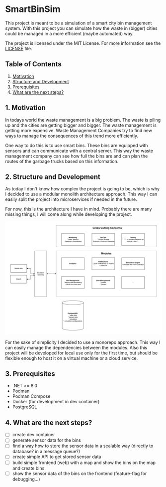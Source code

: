 # SmartBinSim

This project is meant to be a simulation of a smart city bin management system. With this project you can simulate how the waste in (bigger) cities could be managed in a more efficient (maybe automated) way.

The project is licensed under the MIT License. For more information see the [LICENSE](./LICENSE.md) file.

## Table of Contents

1. [Motivation](#1-motivation)
2. [Structure and Development](#2-structure-and-development)
3. [Prerequisites](#3-prerequisites)
4. [What are the next steps?](#4-what-are-the-next-steps)

## 1. Motivation

In todays world the waste management is a big problem. The waste is piling up and the cities are getting bigger and bigger. The waste management is getting more expensive. Waste Management Companies try to find new ways to manage the consequences of this trend more efficiently.

One way to do this is to use smart bins. These bins are equipped with sensors and can communicate with a central server. This way the waste management company can see how full the bins are and can plan the routes of the garbage trucks based on this information.

## 2. Structure and Development

As today I don't know how complex the project is going to be, which is why I decided to use a modular monolith architecture approach. This way I can easily split the project into microservices if needed in the future.

For now, this is the architecture I have in mind. Probably there are many missing things, I will come along while developing the project.

![Architecture](./assets/diagrams/architecture.png)

For the sake of simplicity I decided to use a monorepo approach. This way I can easily manage the dependencies between the modules. Also this project will be developed for local use only for the first time, but should be flexible enough to host it on a virtual machine or a cloud service.

## 3. Prerequisites

- .NET >= 8.0
- Podman
- Podman Compose
- Docker (for development in dev container)
- PostgreSQL

## 4. What are the next steps?

- [ ] create dev container
- [ ] generate sensor data for the bins
- [ ] find a way how to store the sensor data in a scalable way (directly to database? in a message queue?)
- [ ] create simple API to get stored sensor data
- [ ] build simple frontend (web) with a map and show the bins on the map and create bins
- [ ] show the sensor data of the bins on the frontend (feature-flag for debugging...)
